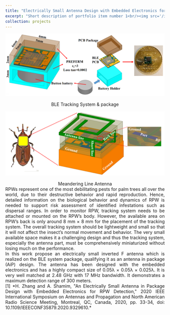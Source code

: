 ```yaml
---
title: "Electrically Small Antenna Design with Embedded Electronics for RPW Detection"
excerpt: "Short description of portfolio item number 1<br/><img src='/images/project2-RPW-Detection1.PNG'>"
collection: projects
---
```


![images](/images/project2-RPW-Detection1.PNG)
<div style="text-align: center"> BLE Tracking System & package </div>

![images](/images/project2-RPW-Detection2.PNG)
<div style="text-align: center"> Meandering Line Antenna </div>


<div style="text-align: justify"> 
RPWs represent one of the most debilitating pests for palm trees all over the world, due to their destructive behavior and rapid reproduction. Hence, detailed information on the biological behavior and dynamics of RPW is needed to support risk assessment of identified infestations such as dispersal ranges. In order to monitor RPW, tracking system needs to be attached or mounted on the RPW’s body. However, the available area on RPW’s back is only around 8 mm × 8 mm for the placement of the tracking system. The overall tracking system should be lightweight and small so that it will not affect the insect’s normal movement and behavior. The very small available space makes it a challenging design and thus the tracking system, especially the antenna part, must be comprehensively miniaturized without losing much on the performance.
</div>


<div style="text-align: justify"> 
In this work propose an electrically small inverted F antenna which is realized on the BLE system package, qualifying it as an antenna in package (AiP) design. The antenna has been designed with the embedded electronics and has a highly compact size of 0.05λ × 0.05λ × 0.025λ. It is very well matched at 2.48 GHz with 17 MHz bandwidth. It demonstrates a maximum detection range of 300 meters.
</div>

<div style="text-align: justify"> 
[1] *H. Zhang and A. Shamim, "An Electrically Small Antenna in Package Design with Embedded Electronics for RPW Detection," 2020 IEEE International Symposium on Antennas and Propagation and North American Radio Science Meeting, Montreal, QC, Canada, 2020, pp. 33-34, doi: 10.1109/IEEECONF35879.2020.9329610.*
</div>
